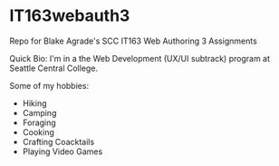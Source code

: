 # IT163webauth3
Repo for Blake Agrade's SCC IT163 Web Authoring 3 Assignments

Quick Bio: I'm in a the Web Development (UX/UI subtrack) program at Seattle Central College.

Some of my hobbies:
  - Hiking
  - Camping
  - Foraging
  - Cooking 
  - Crafting Coacktails
  - Playing Video Games
